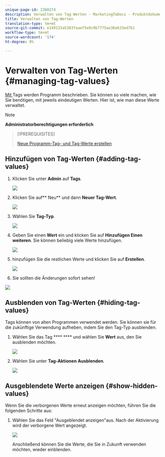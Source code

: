 ```yaml
---
unique-page-id: 2360274
description: Verwalten von Tag-Werten - MarketingToDocs - Produktdokumentation
title: Verwalten von Tag-Werten
translation-type: tm+mt
source-git-commit: e149133a5383faaef5e9c9b7775ae36e633ed7b1
workflow-type: tm+mt
source-wordcount: '174'
ht-degree: 0%

---
```



# Verwalten von Tag-Werten {#managing-tag-values}

[Mit ](../../../product-docs/core-marketo-concepts/programs/working-with-programs/understanding-tags.md) Tags werden Programm beschrieben. Sie können so viele machen, wie Sie benötigen, mit jeweils eindeutigen Werten. Hier ist, wie man diese Werte verwaltet.

>[!NOTE]
>
>**Administratorberechtigungen erforderlich**

>[!PREREQUISITES]
>
>[Neue Programm-Tag- und Tag-Werte erstellen](create-a-new-program-tag-and-tag-values.md)

## Hinzufügen von Tag-Werten {#adding-tag-values}

1. Klicken Sie unter **Admin** auf **Tags**.

   ![](assets/image2014-9-24-12-3a24-3a55.png)

1. Klicken Sie auf** Neu** und dann **Neuer Tag-Wert**.

   ![](assets/image2014-9-24-12-3a25-3a23.png)

1. Wählen Sie **Tag-Typ**.

   ![](assets/image2014-9-24-12-3a26-3a2.png)

1. Geben Sie einen **Wert** ein und klicken Sie auf **Hinzufügen Einen weiteren**. Sie können beliebig viele Werte hinzufügen.

   ![](assets/image2014-9-24-12-3a26-3a27.png)

1. hinzufügen Sie die restlichen Werte und klicken Sie auf **Erstellen**.

   ![](assets/image2014-9-24-12-3a26-3a55.png)

1. Sie sollten die Änderungen sofort sehen!

![](assets/image2014-9-24-12-3a27-3a34.png)

## Ausblenden von Tag-Werten {#hiding-tag-values}

Tags können von alten Programmen verwendet werden. Sie können sie für die zukünftige Verwendung aufheben, indem Sie den Tag-Typ ausblenden.

1. Wählen Sie das Tag **** **** und wählen Sie **Wert** aus, den Sie ausblenden möchten.

   ![](assets/image2014-9-24-12-3a28-3a25.png)

1. Wählen Sie unter **Tag-Aktionen** **Ausblenden**.

   ![](assets/image2014-9-24-12-3a29-3a4.png)

## Ausgeblendete Werte anzeigen {#show-hidden-values}

Wenn Sie die verborgenen Werte erneut anzeigen möchten, führen Sie die folgenden Schritte aus:

1. Wählen Sie das Feld &quot;Ausgeblendet anzeigen&quot;aus. Nach der Aktivierung wird der verborgene Wert angezeigt.

   ![](assets/image2014-9-24-12-3a29-3a58.png)

   Anschließend können Sie die Werte, die Sie in Zukunft verwenden möchten, wieder einblenden.

